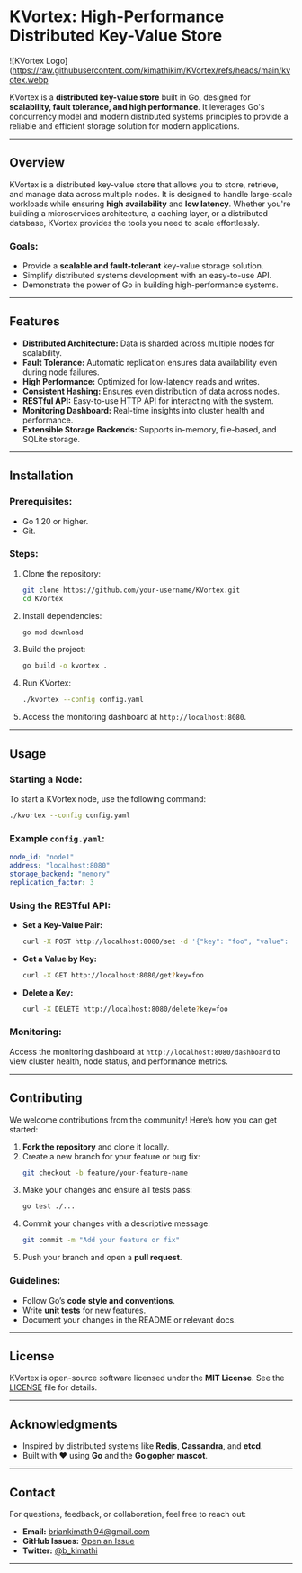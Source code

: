 # KVortex: High-Performance Distributed Key-Value Store

![KVortex Logo](https://raw.githubusercontent.com/kimathikim/KVortex/refs/heads/main/kvotex.webp

KVortex is a **distributed key-value store** built in Go, designed for **scalability, fault tolerance, and high performance**. It leverages Go's concurrency model and modern distributed systems principles to provide a reliable and efficient storage solution for modern applications.

---

## Overview

KVortex is a distributed key-value store that allows you to store, retrieve, and manage data across multiple nodes. It is designed to handle large-scale workloads while ensuring **high availability** and **low latency**. Whether you're building a microservices architecture, a caching layer, or a distributed database, KVortex provides the tools you need to scale effortlessly.

### Goals:
- Provide a **scalable and fault-tolerant** key-value storage solution.
- Simplify distributed systems development with an easy-to-use API.
- Demonstrate the power of Go in building high-performance systems.

---

## Features

- **Distributed Architecture:** Data is sharded across multiple nodes for scalability.
- **Fault Tolerance:** Automatic replication ensures data availability even during node failures.
- **High Performance:** Optimized for low-latency reads and writes.
- **Consistent Hashing:** Ensures even distribution of data across nodes.
- **RESTful API:** Easy-to-use HTTP API for interacting with the system.
- **Monitoring Dashboard:** Real-time insights into cluster health and performance.
- **Extensible Storage Backends:** Supports in-memory, file-based, and SQLite storage.

---

## Installation

### Prerequisites:
- Go 1.20 or higher.
- Git.

### Steps:
1. Clone the repository:
   ```bash
   git clone https://github.com/your-username/KVortex.git
   cd KVortex
   ```

2. Install dependencies:
   ```bash
   go mod download
   ```

3. Build the project:
   ```bash
   go build -o kvortex .
   ```

4. Run KVortex:
   ```bash
   ./kvortex --config config.yaml
   ```

5. Access the monitoring dashboard at `http://localhost:8080`.

---

## Usage

### Starting a Node:
To start a KVortex node, use the following command:
```bash
./kvortex --config config.yaml
```

### Example `config.yaml`:
```yaml
node_id: "node1"
address: "localhost:8080"
storage_backend: "memory"
replication_factor: 3
```

### Using the RESTful API:
- **Set a Key-Value Pair:**
  ```bash
  curl -X POST http://localhost:8080/set -d '{"key": "foo", "value": "bar"}'
  ```

- **Get a Value by Key:**
  ```bash
  curl -X GET http://localhost:8080/get?key=foo
  ```

- **Delete a Key:**
  ```bash
  curl -X DELETE http://localhost:8080/delete?key=foo
  ```

### Monitoring:
Access the monitoring dashboard at `http://localhost:8080/dashboard` to view cluster health, node status, and performance metrics.

---

## Contributing

We welcome contributions from the community! Here’s how you can get started:

1. **Fork the repository** and clone it locally.
2. Create a new branch for your feature or bug fix:
   ```bash
   git checkout -b feature/your-feature-name
   ```
3. Make your changes and ensure all tests pass:
   ```bash
   go test ./...
   ```
4. Commit your changes with a descriptive message:
   ```bash
   git commit -m "Add your feature or fix"
   ```
5. Push your branch and open a **pull request**.

### Guidelines:
- Follow Go’s **code style and conventions**.
- Write **unit tests** for new features.
- Document your changes in the README or relevant docs.

---

## License

KVortex is open-source software licensed under the **MIT License**. See the [LICENSE](LICENSE) file for details.

---

## Acknowledgments

- Inspired by distributed systems like **Redis**, **Cassandra**, and **etcd**.
- Built with ❤️ using **Go** and the **Go gopher mascot**.

---

## Contact

For questions, feedback, or collaboration, feel free to reach out:
- **Email:** briankimathi94@gmail.com
- **GitHub Issues:** [Open an Issue](https://github.com/kimathikim/KVortex/issues)
- **Twitter:** [@b_kimathi](https://twitter.com/b_kimathi)

---



